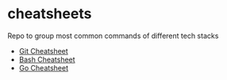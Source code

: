 # cheatsheets
Repo to group most common commands of different tech stacks

- [Git Cheatsheet](./git/README.md)
- [Bash Cheatsheet](bash.md)
- [Go Cheatsheet](go.md)